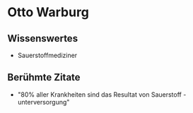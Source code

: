 # Otto Warburg
## Wissenswertes
- Sauerstoffmediziner

## Berühmte Zitate
- "80% aller Krankheiten sind das Resultat von Sauerstoff - unterversorgung"